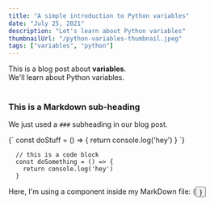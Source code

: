 ```yaml
---
title: "A simple introduction to Python variables"
date: "July 25, 2021"
description: "Let's learn about Python variables"
thumbnailUrl: "/python-variables-thumbnail.jpeg"
tags: ["variables", "python"]
---
```


<div>
  This is a blog post about <strong>variables</strong>. <br/>
  We'll learn about Python variables.
</div>

<br/>

### This is a Markdown sub-heading

We just used a `###` subheading in our blog post.

<SyntaxHighlighter language="javascript">
  {`
    const doStuff = () => {
      return console.log('hey')
    }
  `}
</SyntaxHighlighter>

```
  // this is a code block
  const doSomething = () => {
    return console.log('hey')
  }
```

<div>Here, I'm using a component inside my MarkDown file: {<Button text={"Click me"}/>}</div>
